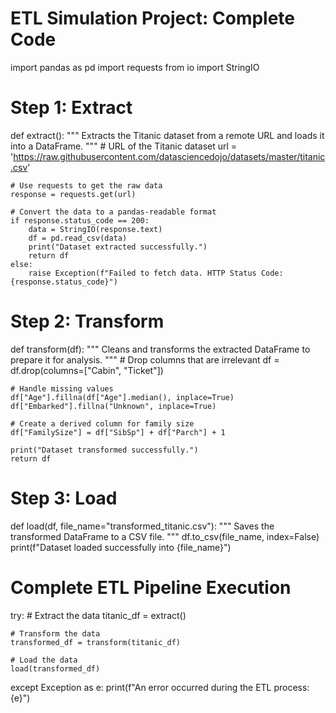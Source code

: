 # ETL Simulation Project: Complete Code

import pandas as pd
import requests
from io import StringIO

# Step 1: Extract
def extract():
    """
    Extracts the Titanic dataset from a remote URL and loads it into a DataFrame.
    """
    # URL of the Titanic dataset
    url = 'https://raw.githubusercontent.com/datasciencedojo/datasets/master/titanic.csv'

    # Use requests to get the raw data
    response = requests.get(url)

    # Convert the data to a pandas-readable format
    if response.status_code == 200:
        data = StringIO(response.text)
        df = pd.read_csv(data)
        print("Dataset extracted successfully.")
        return df
    else:
        raise Exception(f"Failed to fetch data. HTTP Status Code: {response.status_code}")

# Step 2: Transform
def transform(df):
    """
    Cleans and transforms the extracted DataFrame to prepare it for analysis.
    """
    # Drop columns that are irrelevant
    df = df.drop(columns=["Cabin", "Ticket"])

    # Handle missing values
    df["Age"].fillna(df["Age"].median(), inplace=True)
    df["Embarked"].fillna("Unknown", inplace=True)

    # Create a derived column for family size
    df["FamilySize"] = df["SibSp"] + df["Parch"] + 1

    print("Dataset transformed successfully.")
    return df

# Step 3: Load
def load(df, file_name="transformed_titanic.csv"):
    """
    Saves the transformed DataFrame to a CSV file.
    """
    df.to_csv(file_name, index=False)
    print(f"Dataset loaded successfully into {file_name}")

# Complete ETL Pipeline Execution
try:
    # Extract the data
    titanic_df = extract()

    # Transform the data
    transformed_df = transform(titanic_df)

    # Load the data
    load(transformed_df)

except Exception as e:
    print(f"An error occurred during the ETL process: {e}")
